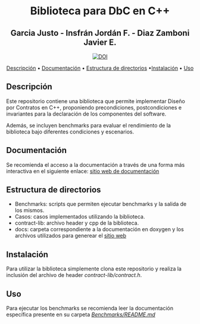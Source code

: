 <div align="center">

# Biblioteca para DbC en C++

## Garcia Justo - Insfrán Jordán F. - Diaz Zamboni Javier E.

[![DOI](https://zenodo.org/badge/DOI/10.5281/zenodo.14139844.svg)](https://doi.org/10.5281/zenodo.14139844)



[Descripción](#descripción) • [Documentación](#documentación) • [Estructura de directorios](#estructura-de-directorios) •[Instalación](#instalación) • [Uso](#uso)

</div>

## Descripción

Este repositorio contiene una biblioteca que permite implementar Diseño por Contratos en C++, proponiendo precondiciones, postcondiciones e invariantes para la declaración de los componentes del software.

Además, se incluyen benchmarks para evaluar el rendimiento de la biblioteca bajo diferentes condiciones y escenarios.

## Documentación

Se recomienda el acceso a la documentación a través de una forma más interactiva en el siguiente enlace: [sitio web de documentación](https://fiuner-lica.github.io/biblioteca-dbc-cpp/)

## Estructura de directorios

- Benchmarks: scripts que permiten ejecutar benchmarks y la salida de los mismos.
- Casos: casos implementados utilizando la biblioteca.
- contract-lib: archivo header y cpp de la biblioteca.
- docs: carpeta correspondiente a la documentación en doxygen y los archivos utilizados para generear el [sitio web](https://fiuner-lica.github.io/biblioteca-dbc-cpp/)

## Instalación

Para utilizar la biblioteca simplemente clona este repositorio y realiza la inclusión del archivo de header *contract-lib/contract.h*.

## Uso

<!-- TODO: agregar un ejemplo -->

Para ejecutar los benchmarks se recomienda leer la documentación específica presente en su carpeta [*Benchmarks/README.md*](https://github.com/FIUNER-LICA/biblioteca-dbc-cpp/blob/main/Benchmarks/README.md)
